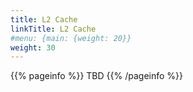 ```yaml
---
title: L2 Cache
linkTitle: L2 Cache
#menu: {main: {weight: 20}}
weight: 30
---
```


{{% pageinfo %}}
TBD
{{% /pageinfo %}}
